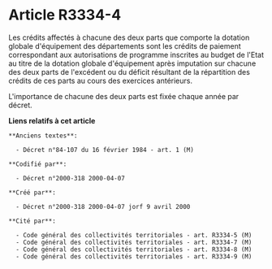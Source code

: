 # Article R3334-4

Les crédits affectés à chacune des deux parts que comporte la dotation globale d'équipement des départements sont les crédits
de paiement correspondant aux autorisations de programme inscrites au budget de l'Etat au titre de la dotation globale
d'équipement après imputation sur chacune des deux parts de l'excédent ou du déficit résultant de la répartition des crédits
de ces parts au cours des exercices antérieurs.

L'importance de chacune des deux parts est fixée chaque année par décret.

**Liens relatifs à cet article**

	**Anciens textes**:

	  - Décret n°84-107 du 16 février 1984 - art. 1 (M)

	**Codifié par**:

	  - Décret n°2000-318 2000-04-07

	**Créé par**:

	  - Décret n°2000-318 2000-04-07 jorf 9 avril 2000

	**Cité par**:

	  - Code général des collectivités territoriales - art. R3334-5 (M)
	  - Code général des collectivités territoriales - art. R3334-7 (M)
	  - Code général des collectivités territoriales - art. R3334-8 (M)
	  - Code général des collectivités territoriales - art. R3334-9 (M)

